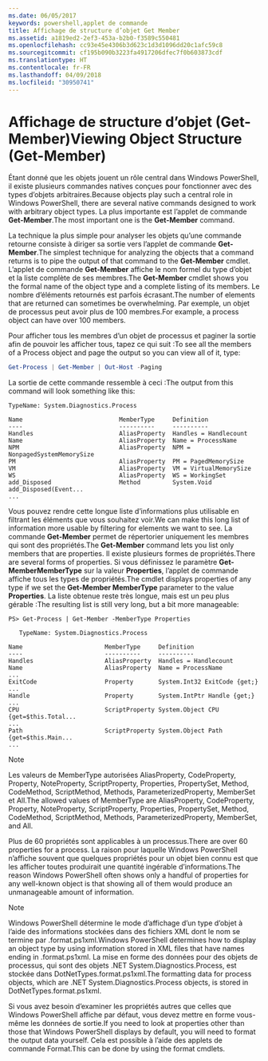 ```yaml
---
ms.date: 06/05/2017
keywords: powershell,applet de commande
title: Affichage de structure d’objet Get Member
ms.assetid: a1819ed2-2ef3-453a-b2b0-f3589c550481
ms.openlocfilehash: cc93e45e4306b3d623c1d3d1096dd20c1afc59c8
ms.sourcegitcommit: cf195b090b3223fa4917206dfec7f0b603873cdf
ms.translationtype: HT
ms.contentlocale: fr-FR
ms.lasthandoff: 04/09/2018
ms.locfileid: "30950741"
---
```

# <a name="viewing-object-structure-get-member"></a><span data-ttu-id="9456c-103">Affichage de structure d’objet (Get-Member)</span><span class="sxs-lookup"><span data-stu-id="9456c-103">Viewing Object Structure (Get-Member)</span></span>

<span data-ttu-id="9456c-104">Étant donné que les objets jouent un rôle central dans Windows PowerShell, il existe plusieurs commandes natives conçues pour fonctionner avec des types d’objets arbitraires.</span><span class="sxs-lookup"><span data-stu-id="9456c-104">Because objects play such a central role in Windows PowerShell, there are several native commands designed to work with arbitrary object types.</span></span> <span data-ttu-id="9456c-105">La plus importante est l’applet de commande **Get-Member**.</span><span class="sxs-lookup"><span data-stu-id="9456c-105">The most important one is the **Get-Member** command.</span></span>

<span data-ttu-id="9456c-106">La technique la plus simple pour analyser les objets qu’une commande retourne consiste à diriger sa sortie vers l’applet de commande **Get-Member**.</span><span class="sxs-lookup"><span data-stu-id="9456c-106">The simplest technique for analyzing the objects that a command returns is to pipe the output of that command to the **Get-Member** cmdlet.</span></span> <span data-ttu-id="9456c-107">L’applet de commande **Get-Member** affiche le nom formel du type d’objet et la liste complète de ses membres.</span><span class="sxs-lookup"><span data-stu-id="9456c-107">The **Get-Member** cmdlet shows you the formal name of the object type and a complete listing of its members.</span></span> <span data-ttu-id="9456c-108">Le nombre d’éléments retournés est parfois écrasant.</span><span class="sxs-lookup"><span data-stu-id="9456c-108">The number of elements that are returned can sometimes be overwhelming.</span></span> <span data-ttu-id="9456c-109">Par exemple, un objet de processus peut avoir plus de 100 membres.</span><span class="sxs-lookup"><span data-stu-id="9456c-109">For example, a process object can have over 100 members.</span></span>

<span data-ttu-id="9456c-110">Pour afficher tous les membres d’un objet de processus et paginer la sortie afin de pouvoir les afficher tous, tapez ce qui suit :</span><span class="sxs-lookup"><span data-stu-id="9456c-110">To see all the members of a Process object and page the output so you can view all of it, type:</span></span>

```powershell
Get-Process | Get-Member | Out-Host -Paging
```

<span data-ttu-id="9456c-111">La sortie de cette commande ressemble à ceci :</span><span class="sxs-lookup"><span data-stu-id="9456c-111">The output from this command will look something like this:</span></span>

```output
TypeName: System.Diagnostics.Process

Name                           MemberType     Definition
----                           ----------     ----------
Handles                        AliasProperty  Handles = Handlecount
Name                           AliasProperty  Name = ProcessName
NPM                            AliasProperty  NPM = NonpagedSystemMemorySize
PM                             AliasProperty  PM = PagedMemorySize
VM                             AliasProperty  VM = VirtualMemorySize
WS                             AliasProperty  WS = WorkingSet
add_Disposed                   Method         System.Void add_Disposed(Event...
...
```

<span data-ttu-id="9456c-112">Vous pouvez rendre cette longue liste d’informations plus utilisable en filtrant les éléments que vous souhaitez voir.</span><span class="sxs-lookup"><span data-stu-id="9456c-112">We can make this long list of information more usable by filtering for elements we want to see.</span></span> <span data-ttu-id="9456c-113">La commande **Get-Member** permet de répertorier uniquement les membres qui sont des propriétés.</span><span class="sxs-lookup"><span data-stu-id="9456c-113">The **Get-Member** command lets you list only members that are properties.</span></span> <span data-ttu-id="9456c-114">Il existe plusieurs formes de propriétés.</span><span class="sxs-lookup"><span data-stu-id="9456c-114">There are several forms of properties.</span></span> <span data-ttu-id="9456c-115">Si vous définissez le paramètre **Get-MemberMemberType** sur la valeur **Properties**, l’applet de commande affiche tous les types de propriétés.</span><span class="sxs-lookup"><span data-stu-id="9456c-115">The cmdlet displays properties of any type if we set the **Get-Member MemberType** parameter to the value **Properties**.</span></span> <span data-ttu-id="9456c-116">La liste obtenue reste très longue, mais est un peu plus gérable :</span><span class="sxs-lookup"><span data-stu-id="9456c-116">The resulting list is still very long, but a bit more manageable:</span></span>

```
PS> Get-Process | Get-Member -MemberType Properties

   TypeName: System.Diagnostics.Process

Name                       MemberType     Definition
----                       ----------     ----------
Handles                    AliasProperty  Handles = Handlecount
Name                       AliasProperty  Name = ProcessName
...
ExitCode                   Property       System.Int32 ExitCode {get;}
...
Handle                     Property       System.IntPtr Handle {get;}
...
CPU                        ScriptProperty System.Object CPU {get=$this.Total...
...
Path                       ScriptProperty System.Object Path {get=$this.Main...
...
```

> [!NOTE]
> <span data-ttu-id="9456c-117">Les valeurs de MemberType autorisées AliasProperty, CodeProperty, Property, NoteProperty, ScriptProperty, Properties, PropertySet, Method, CodeMethod, ScriptMethod, Methods, ParameterizedProperty, MemberSet et All.</span><span class="sxs-lookup"><span data-stu-id="9456c-117">The allowed values of MemberType are AliasProperty, CodeProperty, Property, NoteProperty, ScriptProperty, Properties, PropertySet, Method, CodeMethod, ScriptMethod, Methods, ParameterizedProperty, MemberSet, and All.</span></span>

<span data-ttu-id="9456c-118">Plus de 60 propriétés sont applicables à un processus.</span><span class="sxs-lookup"><span data-stu-id="9456c-118">There are over 60 properties for a process.</span></span> <span data-ttu-id="9456c-119">La raison pour laquelle Windows PowerShell n’affiche souvent que quelques propriétés pour un objet bien connu est que les afficher toutes produirait une quantité ingérable d’informations.</span><span class="sxs-lookup"><span data-stu-id="9456c-119">The reason Windows PowerShell often shows only a handful of properties for any well-known object is that showing all of them would produce an unmanageable amount of information.</span></span>

> [!NOTE]
> <span data-ttu-id="9456c-120">Windows PowerShell détermine le mode d’affichage d’un type d’objet à l’aide des informations stockées dans des fichiers XML dont le nom se termine par .format.ps1xml.</span><span class="sxs-lookup"><span data-stu-id="9456c-120">Windows PowerShell determines how to display an object type by using information stored in XML files that have names ending in .format.ps1xml.</span></span> <span data-ttu-id="9456c-121">La mise en forme des données pour des objets de processus, qui sont des objets .NET System.Diagnostics.Process, est stockée dans DotNetTypes.format.ps1xml.</span><span class="sxs-lookup"><span data-stu-id="9456c-121">The formatting data for process objects, which are .NET System.Diagnostics.Process objects, is stored in DotNetTypes.format.ps1xml.</span></span>

<span data-ttu-id="9456c-122">Si vous avez besoin d’examiner les propriétés autres que celles que Windows PowerShell affiche par défaut, vous devez mettre en forme vous-même les données de sortie.</span><span class="sxs-lookup"><span data-stu-id="9456c-122">If you need to look at properties other than those that Windows PowerShell displays by default, you will need to format the output data yourself.</span></span> <span data-ttu-id="9456c-123">Cela est possible à l’aide des applets de commande Format.</span><span class="sxs-lookup"><span data-stu-id="9456c-123">This can be done by using the format cmdlets.</span></span>
